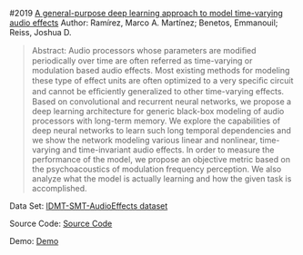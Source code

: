 #2019 [A general-purpose deep learning approach to model time-varying audio effects](http://arxiv.org/abs/1905.06148)
Author: Ramírez, Marco A. Martínez; Benetos, Emmanouil; Reiss, Joshua D.
>Abstract: Audio processors whose parameters are modiﬁed periodically over time are often referred as time-varying or modulation based audio effects. Most existing methods for modeling these type of effect units are often optimized to a very speciﬁc circuit and cannot be efﬁciently generalized to other time-varying effects. Based on convolutional and recurrent neural networks, we propose a deep learning architecture for generic black-box modeling of audio processors with long-term memory. We explore the capabilities of deep neural networks to learn such long temporal dependencies and we show the network modeling various linear and nonlinear, time-varying and time-invariant audio effects. In order to measure the performance of the model, we propose an objective metric based on the psychoacoustics of modulation frequency perception. We also analyze what the model is actually learning and how the given task is accomplished.

Data Set: [IDMT-SMT-AudioEffects dataset](https://www.idmt.fraunhofer.de/en/business_units/m2d/smt/audio_effects.html)

Source Code: [Source Code](https://github.com/lucieperrotta/ASP)

Demo: [Demo](https://mchijmma.github.io/modeling-time-varying/)


